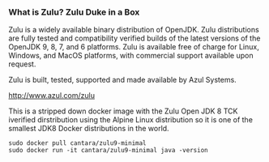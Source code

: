 ### What is Zulu? Zulu Duke in a Box

Zulu is a widely available binary distribution of OpenJDK. Zulu distributions are fully tested and compatibility verified builds of the latest versions of the OpenJDK 9, 8, 7, and 6 platforms. Zulu is available free of charge for Linux, Windows, and MacOS platforms, with commercial support available upon request.

Zulu is built, tested, supported and made available by Azul Systems.

http://www.azul.com/zulu

This is a stripped down docker image with the Zulu Open JDK 8 TCK iverified dirstribution using the Alpine Linux distribution so it is one of the smallest JDK8 Docker distributions in the world.


```
sudo docker pull cantara/zulu9-minimal
sudo docker run -it cantara/zulu9-minimal java -version
```

